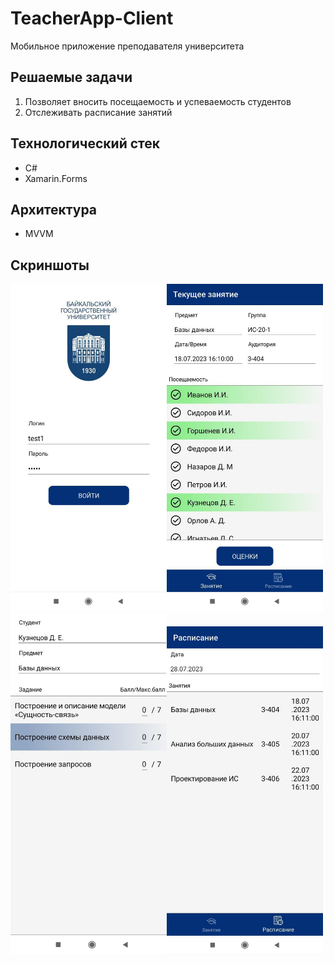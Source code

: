 # TeacherApp-Client
Мобильное приложение преподавателя университета
## Решаемые задачи
1. Позволяет вносить посещаемость и успеваемость студентов
2. Отслеживать расписание занятий

## Технологический стек
- C#
- Xamarin.Forms
## Архитектура
- MVVM
## Скриншоты
<img src="images/1.jpg" width="250"><img src="images/2.jpg" width="250"><img src="images/3.jpg" width="250"><img src="images/4.jpg" width="250">
